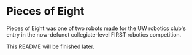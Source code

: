 Pieces of Eight
===============

Pieces of Eight was one of two robots made for the UW robotics club's entry in
the now-defunct collegiate-level FIRST robotics competition.

This README will be finished later.
